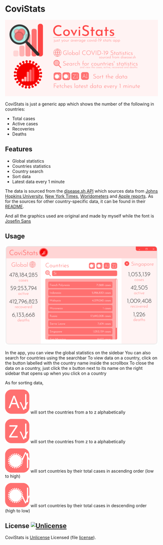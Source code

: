 # CoviStats
![Banner](imgs/banner.png)

CoviStats is just a generic app which shows the number of the following in countries:
- Total cases
- Active cases
- Recoveries
- Deaths

## Features
- Global statistics
- Countries statistics
- Country search
- Sort data
- Latest data every 1 minute

The data is sourced from the [disease.sh API](https://github.com/disease-sh/api) which sources data from [Johns Hopkins University](https://github.com/CSSEGISandData/COVID-19), [New York Times](https://github.com/nytimes/covid-19-data), [Worldometers](https://www.worldometers.info/coronavirus/) and [Apple reports](https://github.com/ActiveConclusion/COVID19_mobility). As for the sources for other country-specific data, it can be found in their [README](https://github.com/disease-sh/api/blob/master/README.md).

And all the graphics used are original and made by myself while the font is [Josefin Sans](https://fonts.adobe.com/fonts/josefin-sans)
## Usage
![Screenshot](imgs/screenshot.png)

In the app, you can view the global statistics on the sidebar
You can also search for countries using the searchbar
To view data on a country, click on the button labelled with the country name inside the scrollbox
To close the data on a country, just click the x button next to its name on the right sidebar that opens up when you click on a country

As for sorting data,

![](src/assets/filter_buttons/a_to_z_alphabetical_filter_icon.svg) will sort the countries from a to z alphabetically

![](src/assets/filter_buttons/z_to_a_alphabetical_filter_icon.svg) will sort the countries from z to a alphabetically

![](src/assets/filter_buttons/ascending_cases_filter_icon.svg) will sort countries by their total cases in ascending order (low to high)

![](src/assets/filter_buttons/descending_cases_filter_icon.svg) will sort countries by their total cases in descending order (high to low)

## License [![Unlicense](https://img.shields.io/github/license/NicholasJohansan/EP5)](LICENSE)
CoviStats is [Unlicense](https://unlicense.org/) Licensed (file [license](license)).